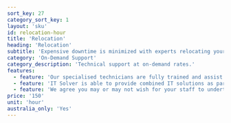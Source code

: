 ```yaml
---
sort_key: 27
category_sort_key: 1
layout: 'sku'
id: relocation-hour
title: 'Relocation'
heading: 'Relocation'
subtitle: 'Expensive downtime is minimized with experts relocating your business.'
category: 'On-Demand Support'
category_description: 'Technical support at on-demand rates.'
features:
  - feature: 'Our specialised technicians are fully trained and assist both small and large businesses relocating. We are experienced with equipment relocation and complex migration of web and email servers.'
  - feature: 'IT Solver is able to provide combined IT solutions as part of our overall move package to ensure complete project management during your move.'
  - feature: 'We agree you may or may not wish for your staff to undertake the task of disconnecting and reconnecting their own PC’s as a part of their responsibilities during the moving process. Similarly, your IT crowd may have enough on their plate without the need to re-commission and test your IT equipment prior to the start of business at your new location.'
price: '150'
unit: 'hour'
australia_only: 'Yes'
---
```

